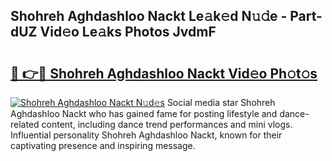 ## Shohreh Aghdashloo Nackt Le𝚊k𝚎d N𝚞𝚍e - Part-dUZ Vid𝚎o Le𝚊ks Photos JvdmF

# <h2><a href="http://fb2pug0.evod.top/?m=Shohreh+Aghdashloo+Nackt">🔗 👉🔴 Shohreh Aghdashloo Nackt Vid𝚎o Ph𝚘t𝚘s</a></h2>

[![Shohreh Aghdashloo Nackt N𝚞d𝚎s](https://i.imgur.com/8V9OHl7.gif)](http://fb2pug0.evod.top/?m=Shohreh+Aghdashloo+Nackt)
Social media star Shohreh Aghdashloo Nackt who has gained fame for posting lifestyle and dance-related content, including dance trend performances and mini vlogs. Influential personality Shohreh Aghdashloo Nackt, known for their captivating presence and inspiring message. 
